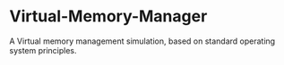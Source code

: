 # Virtual-Memory-Manager
A Virtual memory management simulation, based on standard operating system principles.
